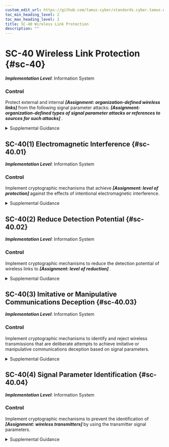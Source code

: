 ```yaml
---
custom_edit_url: https://github.com/tamus-cyber/standards.cyber.tamus.edu/tree/main/static/content/tamus.edu/TAMUS_profile.xml
toc_min_heading_level: 2
toc_max_heading_level: 2
title: SC-40 Wireless Link Protection
description: ""
---
```


# SC-40 Wireless Link Protection {#sc-40}

_**Implementation Level**_: Information System

### Control

Protect external and internal <strong> <em>[Assignment: organization-defined wireless links]</em> </strong> from the following signal parameter attacks: <strong> <em>[Assignment: organization-defined types of signal parameter attacks or references to sources for such attacks]</em> </strong>.

<details>
  <summary>Supplemental Guidance</summary>

Wireless link protection applies to internal and external wireless communication links that may be visible to individuals who are not authorized system users. Adversaries can exploit the signal parameters of wireless links if such links are not adequately protected. There are many ways to exploit the signal parameters of wireless links to gain intelligence, deny service, or spoof system users. Protection of wireless links reduces the impact of attacks that are unique to wireless systems. If organizations rely on commercial service providers for transmission services as commodity items rather than as fully dedicated services, it may not be possible to implement wireless link protections to the extent necessary to meet organizational security requirements.

</details>

## SC-40(1) Electromagnetic Interference {#sc-40.01}

_**Implementation Level**_: Information System

### Control

Implement cryptographic mechanisms that achieve <strong> <em>[Assignment: level of protection]</em> </strong> against the effects of intentional electromagnetic interference.

<details>
  <summary>Supplemental Guidance</summary>

The implementation of cryptographic mechanisms for electromagnetic interference protects systems against intentional jamming that might deny or impair communications by ensuring that wireless spread spectrum waveforms used to provide anti-jam protection are not predictable by unauthorized individuals. The implementation of cryptographic mechanisms may also coincidentally mitigate the effects of unintentional jamming due to interference from legitimate transmitters that share the same spectrum. Mission requirements, projected threats, concept of operations, and laws, executive orders, directives, regulations, policies, and standards determine levels of wireless link availability, cryptography needed, and performance.

</details>

## SC-40(2) Reduce Detection Potential {#sc-40.02}

_**Implementation Level**_: Information System

### Control

Implement cryptographic mechanisms to reduce the detection potential of wireless links to <strong> <em>[Assignment: level of reduction]</em> </strong>.

<details>
  <summary>Supplemental Guidance</summary>

The implementation of cryptographic mechanisms to reduce detection potential is used for covert communications and to protect wireless transmitters from geo-location. It also ensures that the spread spectrum waveforms used to achieve a low probability of detection are not predictable by unauthorized individuals. Mission requirements, projected threats, concept of operations, and applicable laws, executive orders, directives, regulations, policies, and standards determine the levels to which wireless links are undetectable.

</details>

## SC-40(3) Imitative or Manipulative Communications Deception {#sc-40.03}

_**Implementation Level**_: Information System

### Control

Implement cryptographic mechanisms to identify and reject wireless transmissions that are deliberate attempts to achieve imitative or manipulative communications deception based on signal parameters.

<details>
  <summary>Supplemental Guidance</summary>

The implementation of cryptographic mechanisms to identify and reject imitative or manipulative communications ensures that the signal parameters of wireless transmissions are not predictable by unauthorized individuals. Such unpredictability reduces the probability of imitative or manipulative communications deception based on signal parameters alone.

</details>

## SC-40(4) Signal Parameter Identification {#sc-40.04}

_**Implementation Level**_: Information System

### Control

Implement cryptographic mechanisms to prevent the identification of <strong> <em>[Assignment: wireless transmitters]</em> </strong> by using the transmitter signal parameters.

<details>
  <summary>Supplemental Guidance</summary>

The implementation of cryptographic mechanisms to prevent the identification of wireless transmitters protects against the unique identification of wireless transmitters for the purposes of intelligence exploitation by ensuring that anti-fingerprinting alterations to signal parameters are not predictable by unauthorized individuals. It also provides anonymity when required. Radio fingerprinting techniques identify the unique signal parameters of transmitters to fingerprint such transmitters for purposes of tracking and mission or user identification.

</details>

